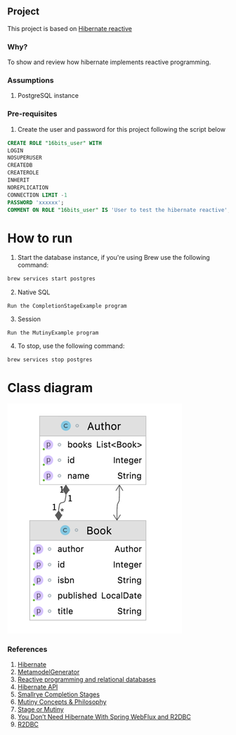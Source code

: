 ## Project
This project is based on [Hibernate reactive](https://github.com/hibernate/hibernate-reactive)

### Why?
To show and review how hibernate implements reactive programming.

### Assumptions
1. PostgreSQL instance

### Pre-requisites
1. Create the user and password for this project following the script below
```sql
CREATE ROLE "16bits_user" WITH
LOGIN
NOSUPERUSER
CREATEDB
CREATEROLE
INHERIT
NOREPLICATION
CONNECTION LIMIT -1
PASSWORD 'xxxxxx';
COMMENT ON ROLE "16bits_user" IS 'User to test the hibernate reactive';
```

# How to run
1. Start the database instance, if you're using Brew use the following command:

```bash
brew services start postgres
```

2. Native SQL
```none
Run the CompletionStageExample program
```
3. Session

```none
Run the MutinyExample program
```

4. To stop, use the following command:
```bash
brew services stop postgres
```

# Class diagram
<kbd>
    <img src="class_diagram.png">
</kbd>

### References
1. [Hibernate](https://hibernate.org/orm/tooling/)
2. [MetamodelGenerator](https://docs.jboss.org/hibernate/orm/5.6/topical/html_single/metamodelgen/MetamodelGenerator.html)
3. [Reactive programming and relational databases](https://in.relation.to/2020/12/03/hibernate-reactive/)
4. [Hibernate API](https://hibernate.org/reactive/documentation/1.0/reference/html_single/)
5. [Smallrye Completion Stages](https://smallrye.io/smallrye-mutiny/guides/completion-stages)
6. [Mutiny Concepts & Philosophy](https://smallrye.io/smallrye-mutiny/pages/philosophy)
7. [Stage or Mutiny](https://hibernate.org/reactive/documentation/1.0/reference/html_single/#_apis_for_chaining_reactive_operations)
8. [You Don’t Need Hibernate With Spring WebFlux and R2DBC](https://dzone.com/articles/you-dont-need-hibernate-with-spring-webflux-and-r2)
9. [R2DBC](https://r2dbc.io)